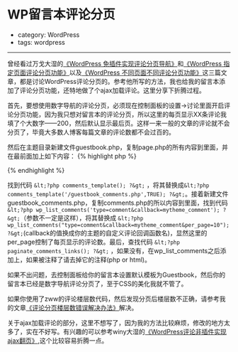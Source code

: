 # WP留言本评论分页
- category: WordPress
- tags: wordpress

---

曾经看过万戈大湿的[《WordPress 免插件实现评论分页导航》](http://wange.im/paginate-comments-without-plugins-in-wordpress.html)和[《WordPress 指定页面评论分页功能》](http://wange.im/paginate-comments-in-wordpress.html)以及[《WordPress 不同页面不同评论分页功能》](http://wange.im/per-page-of-wp-list-comments-in-wordpress.html)这三篇文章，都是讨论WordPress评论分页的。参考他所写的方法，我也给我的留言本添加了评论分页功能，还特地做了个ajax加载评论。这里分享下折腾过程。

首先，要想使用数字导航的评论分页，必须现在控制面板的设置->讨论里面开启评论分页功能，因为我只想对留言本的评论分页，所以这里的每页显示XX条评论我填了个大数字——200，然后默认显示最后页。这样一来一般的文章的评论就不会分页了，毕竟大多数人博客每篇文章的评论数都不会过百的。

然后在主题目录新建文件guestbook.php，复制page.php的所有内容到里面，并在最前面加上如下内容：
{% highlight php %}
<?php
/*
    Template Name: Guestbook
*/
?>
{% endhighlight %}

找到代码 ```&lt;?php comments_template(); ?&gt;``` ，将其替换成```&lt;?php comments_template('/guestbook_comments.php',TRUE); ?&gt;```。接着新建文件guestbook_comments.php，复制comments.php的所以内容到里面，找到代码 ```&lt;?php wp_list_comments('type=comment&callback=mytheme_comment'); ?&gt;```（参数不一定是这样），将其替换成 ```&lt;?php wp_list_comments("type=comment&callback=mytheme_comment&per_page=10"); ?&gt;```(callback的值换成你的主题的自定义评论回调函数名)，显然这里的per_page控制了每页显示的评论数。最后，查找代码 ```&lt;?php paginate_comments_links(); ?&gt;``` ，如果没有，在wp_list_comments之后添加上，如果被注释了请去掉它的注释(php or html)。

如果不出问题，去控制面板给你的留言本设置默认模板为Guestbook，然后你的留言本已经是数字导航评论分页了，至于CSS的美化我就不管了。

如果你使用了zww的评论楼层数代码，然后发现分页后楼层数不正确，请参考我的文章[《评论分页楼层数错误解决办法》](http://messense.me/solution-to-wrong-comment-floor.html)解决。

关于ajax加载评论的部分，这里不想写了，因为我的方法比较麻烦，修改的地方太多了，实在不好写。有兴趣的可以参考winy大湿的[《WordPress评论非插件实现ajax翻页》](http://winysky.com/wordpress-plug-ins-to-achieve-non-ajax-flip-comment),这个比较容易折腾一点。